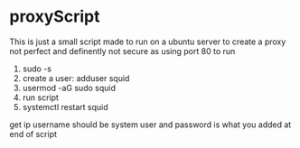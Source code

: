 # proxyScript
This is just a small script made to run on a ubuntu server to create a proxy
not perfect and definently not secure as using port 80
to run
1. sudo -s
2. create a user: adduser squid
3. usermod -aG sudo squid
4. run script
5. systemctl restart squid

get ip
username should be system user and password is what you added at end of script

